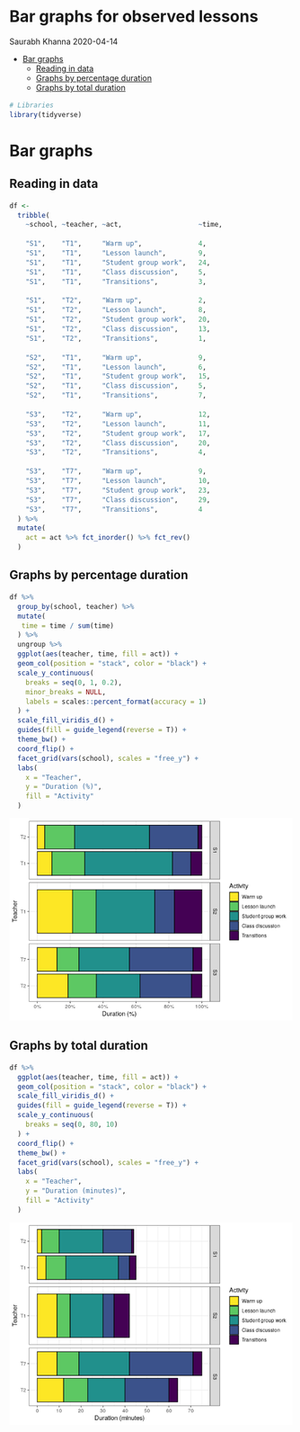 Bar graphs for observed lessons
================
Saurabh Khanna
2020-04-14

  - [Bar graphs](#bar-graphs)
      - [Reading in data](#reading-in-data)
      - [Graphs by percentage duration](#graphs-by-percentage-duration)
      - [Graphs by total duration](#graphs-by-total-duration)

``` r
# Libraries
library(tidyverse)
```

# Bar graphs

## Reading in data

``` r
df <-
  tribble(
    ~school, ~teacher, ~act,                   ~time,
    
    "S1",    "T1",     "Warm up",              4,
    "S1",    "T1",     "Lesson launch",        9,
    "S1",    "T1",     "Student group work",   24,
    "S1",    "T1",     "Class discussion",     5,
    "S1",    "T1",     "Transitions",          3,
    
    "S1",    "T2",     "Warm up",              2,
    "S1",    "T2",     "Lesson launch",        8,
    "S1",    "T2",     "Student group work",   20,
    "S1",    "T2",     "Class discussion",     13,
    "S1",    "T2",     "Transitions",          1,
    
    "S2",    "T1",     "Warm up",              9,
    "S2",    "T1",     "Lesson launch",        6,
    "S2",    "T1",     "Student group work",   15,
    "S2",    "T1",     "Class discussion",     5,  
    "S2",    "T1",     "Transitions",          7,
    
    "S3",    "T2",     "Warm up",              12,
    "S3",    "T2",     "Lesson launch",        11,
    "S3",    "T2",     "Student group work",   17,
    "S3",    "T2",     "Class discussion",     20,
    "S3",    "T2",     "Transitions",          4,
    
    "S3",    "T7",     "Warm up",              9,
    "S3",    "T7",     "Lesson launch",        10,
    "S3",    "T7",     "Student group work",   23,
    "S3",    "T7",     "Class discussion",     29,
    "S3",    "T7",     "Transitions",          4
  ) %>%
  mutate(
    act = act %>% fct_inorder() %>% fct_rev()
  )
```

## Graphs by percentage duration

``` r
df %>%
  group_by(school, teacher) %>%
  mutate(
   time = time / sum(time)
  ) %>%
  ungroup %>%
  ggplot(aes(teacher, time, fill = act)) +
  geom_col(position = "stack", color = "black") +
  scale_y_continuous(
    breaks = seq(0, 1, 0.2),
    minor_breaks = NULL,
    labels = scales::percent_format(accuracy = 1)
  ) +
  scale_fill_viridis_d() +
  guides(fill = guide_legend(reverse = T)) +
  theme_bw() +
  coord_flip() +
  facet_grid(vars(school), scales = "free_y") +
  labs(
    x = "Teacher",
    y = "Duration (%)",
    fill = "Activity"
  )
```

![](bar_graphs_files/figure-gfm/unnamed-chunk-3-1.png)<!-- -->

## Graphs by total duration

``` r
df %>% 
  ggplot(aes(teacher, time, fill = act)) +
  geom_col(position = "stack", color = "black") +
  scale_fill_viridis_d() +
  guides(fill = guide_legend(reverse = T)) +
  scale_y_continuous(
    breaks = seq(0, 80, 10)
  ) +
  coord_flip() +
  theme_bw() +
  facet_grid(vars(school), scales = "free_y") +
  labs(
    x = "Teacher",
    y = "Duration (minutes)",
    fill = "Activity"
  )
```

![](bar_graphs_files/figure-gfm/unnamed-chunk-4-1.png)<!-- -->
